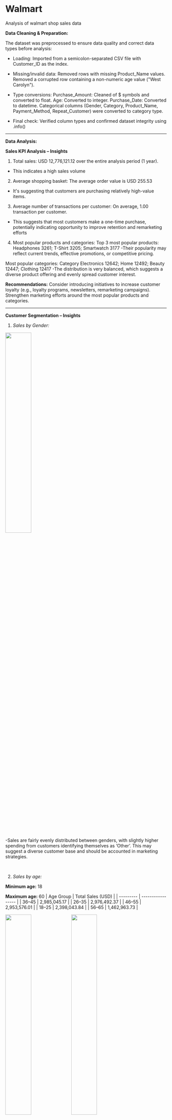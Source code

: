 # Walmart
Analysis of walmart shop sales data



**Data Cleaning & Preparation:**

The dataset was preprocessed to ensure data quality and correct data types before analysis:
-  Loading: Imported from a semicolon-separated CSV file with Customer_ID as the index.

- Missing/invalid data:
Removed rows with missing Product_Name values.
Removed a corrupted row containing a non-numeric age value ("West Carolyn").

- Type conversions:
Purchase_Amount: Cleaned of $ symbols and converted to float.
Age: Converted to integer.
Purchase_Date: Converted to datetime.
Categorical columns (Gender, Category, Product_Name, Payment_Method, Repeat_Customer) were converted to category type.

- Final check: Verified column types and confirmed dataset integrity using .info()

---
  
__Data Analysis:__

**Sales KPI Analysis – Insights**

1. Total sales:
   USD 12,776,121.12 over the entire analysis period (1 year).
- This indicates a high sales volume 

   
2. Average shopping basket:
   The average order value is USD 255.53
- It's suggesting that customers are purchasing relatively high-value items.

3. Average number of transactions per customer:
   On average, 1.00 transaction per customer.
- This suggests that most customers make a one-time purchase, potentially indicating opportunity to improve retention and remarketing efforts

4. Most popular products and categories:
 Top 3 most popular products:
Headphones    3261;
T-Shirt       3205;
Smartwatch    3177
-Their popularity may reflect current trends, effective promotions, or competitive pricing.

Most popular categories:
 Category
Electronics    12642;
Home           12492;
Beauty         12447;
Clothing       12417
-The distribution is very balanced, which suggests a diverse product offering and evenly spread customer interest.

**Recommendations:**
Consider introducing initiatives to increase customer loyalty (e.g., loyalty programs, newsletters, remarketing campaigns).
Strengthen marketing efforts around the most popular products and categories.

---

**Customer Segmentation – Insights**

1. _Sales by Gender:_
<img src="https://github.com/user-attachments/assets/335a8469-3f6c-406a-9161-37dc73e429a7" width="40%">

-Sales are fairly evenly distributed between genders, with slightly higher spending from customers identifying themselves as ‘Other’. This may suggest a diverse customer base and should be accounted in marketing strategies.

<br>

2. _Sales by age:_
   
**Minimum age:** 18

**Maximum age:** 60
| Age Group | Total Sales (USD) |
| --------- | ----------------- |
| 36–45     | 2,985,045.17      |
| 26–35     | 2,976,492.37      |
| 46–55     | 2,953,576.01      |
| 18–25     | 2,398,043.84      |
| 56–65     | 1,462,963.73      |

<img src="https://github.com/user-attachments/assets/6fbc3016-f7dd-4e5f-b86a-7d77ef83ecdc" width="40%">

<img src="https://github.com/user-attachments/assets/04c8dfef-4a48-4ef7-9875-6e92cdca49fd" width="40%">

**Interpretation:**
- The 36-45, 26-35, and 46-55 age groups generate the highest total sales - all above 2.9 million USD.
- These groups also have the largest customer base, suggesting strong purchasing behavior from middle-aged adults.
- The 56-65 age group has the lowest sales and smallest customer count, which may indicate either lower purchasing power.
- Younger adults (18-25) are also active, but spend slightly less overall.

**Recommendations:**
- Focus marketing efforts on the 26-55 age range with personalized offers.
- Consider tailored campaigns for older customers (e.g., senior discounts, pharmacy-related products, local flyer distribution).
- Develop engagement strategies for younger shoppers (e.g., mobile app offers, value bundles for students).

<br>

3. _Sales by city:_
   
**Total number of cities:** 25 095

Cities with the highest sales:

| Age Group | Total Sales (USD) |
| --------- | ----------------- |
| North Michael     | 11 478.75      |
| East Michael     | 10 866.51      |
| New Michael     | 10 574.68      |


<img src="https://github.com/user-attachments/assets/dd620d3f-812b-4f5e-9e27-985e49fe6bfe" width="40%">


Cities with the lowest sales:
| Age Group | Total Sales (USD) |
| --------- | ----------------- |
| Devintown      | 10.08      |
| West Melissaborough     | 10.08      |
| Port Karenfort     | 10.07      |


<img src="https://github.com/user-attachments/assets/b04e7d5f-6170-40b7-9641-e96a108afb40" width="40%">


**Interpretation:**
Very low sales (~10 USD) suggest minimal purchase activity, possibly due to: 
- Newly added regions,
- Or anomalies/test data in the dataset.

<br>

4. _Percentage of returning customers:_
         
**Percentage of returning customers:** 50.49%

This means that almost half of all customers in the dataset have made at least one additional purchase in the past - a strong indicator of repeat engagement.

**Important Data Note:**
Each customer ID appears only once in the dataset.
The information about return behavior is stored in a dedicated column, not based on repeated entries.

**Recommendations:**
Continue strengthening customer loyalty mechanisms:
- loyalty apps
- coupons
- targeted emails or mobile push notifications

<br>

---

**Shopping basket analysis:**

1. _Most frequently purchased products_

<img src="https://github.com/user-attachments/assets/46cd094d-8f9e-40ed-80c3-1bde64a3a069" width="40%">

**Interpretation:**
- The top products span multiple categories, including electronics, clothing, personal care, and home goods — reflecting the diverse shopping behavior of Walmart customers.
- Products like headphones and smartwatches suggest strong demand in affordable tech.
- Face cream points to consistent interest in beauty/personal care — likely repeat-purchased items.
- T-shirts and sofa covers indicate a blend of everyday apparel and home essentials, both of which align with Walmart’s core retail offering.

**Recommendations:**
- Ensure optimal inventory levels for these products to avoid out-of-stock scenarios.
- Consider bundling strategies — e.g., pair headphones with chargers

<br>

2. _Top products by gender:_

| Gender | Product    | Share (%) |
| ------ | ---------- | --------- |
| Female | T-Shirt    | 6.59%     |
| Female | Jacket     | 6.56%     |
| Female | Headphones | 6.52%     |
| Male   | Headphones | 6.65%     |
| Male   | Laptop     | 6.52%     |
| Male   | Face Cream | 6.49%     |
| Other  | Smartwatch | 6.72%     |
| Other  | Curtains   | 6.47%     |
| Other  | Smartphone | 6.44%     |

**Interpretation:**
- Female customers prefer a mix of clothing (T-shirts, jackets) and electronics (headphones).
- Male customers favor technology products (headphones, laptops) but also show interest in personal care (face cream).
- Customers categorized as Other gravitate toward tech and home products (smartwatches, curtains, smartphones)
In summary, clothing dominates among women, while tech items such as laptops and smartphones are more popular among men and others.

**Recommendations:**
- Promote clothing deals to female customers.
- Emphasize tech bundles or upgrades for male and Other genders.

<br>

3. _Categories by gender:_
   
<img src="https://github.com/user-attachments/assets/31ba593f-dde1-441e-8699-e4b9e1a4577a" width="40%">

**Interpretation:**

- Male shoppers show a clear preference for Electronics, and relatively lower interest in Clothing.
- Female shoppers demonstrate a more balanced distribution across all categories, though Electronics is still the lowest for them.
- Other gender group leads in both Electronics and Clothing, suggesting this segment engages broadly in both tech and apparel.

**Recommendations:**

Consider gender-based category promotions:
- Electronics for Male and Other.
- Clothing and Home for Female and Other.

<br>

4. _Average purchase amount by product category:_

<img src="https://github.com/user-attachments/assets/d9e5795d-ec0f-49cc-acb5-530641fa2035" width="40%">


**Interpretation:**
